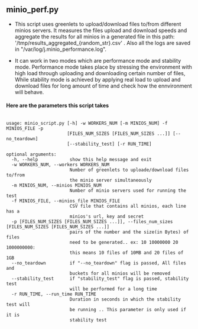 
## minio_perf.py

- This script uses greenlets to upload/download files to/from different minios servers. 
It measures the files upload and download speeds and aggregate the results for all minios in a generated file  in this path: '/tmp/results_aggregated_{random_str}.csv' . 
Also all the logs are saved in "/var/log/j.minio_performance.log".

- It can work in two modes which are performance mode and stability mode. Performance mode takes place by stressing the environment with high load through uploading and downloading certain number of files, While stability mode is achieved by applying real load to upload and download files for long amount of time and check how the ennvironment will behave.


#### Here are the parameters this script takes

```

usage: minio_script.py [-h] -w WORKERS_NUM [-m MINIOS_NUM] -f MINIOS_FILE -p
                       [FILES_NUM_SIZES [FILES_NUM_SIZES ...]] [--no_teardown]
                       [--stability_test] [-r RUN_TIME]

optional arguments:
  -h, --help            show this help message and exit
  -w WORKERS_NUM, --workers WORKERS_NUM
                        Number of greenlets to uploade/download files to/from
                        the minio server simultaneously
  -m MINIOS_NUM, --minios MINIOS_NUM
                        Number of minio servers used for running the test
  -f MINIOS_FILE, --minios_file MINIOS_FILE
                        CSV file that contains all minios, each line has a
                        minios's url, key and secret
  -p [FILES_NUM_SIZES [FILES_NUM_SIZES ...]], --files_num_sizes [FILES_NUM_SIZES [FILES_NUM_SIZES ...]]
                        pairs of the number and the size(in Bytes) of files
                        need to be generated.. ex: 10 10000000 20 1000000000:
                        this means 10 files of 10MB and 20 files of 1GB
  --no_teardown         if "--no_teardown" flag is passed, All files and
                        buckets for all minios will be removed
  --stability_test      if "stability_test" flag is passed, stability test
                        will be performed for a long time
  -r RUN_TIME, --run_time RUN_TIME
                        Duration in seconds in which the stability test will
                        be running .. This parameter is only used if it is
                        stability test


```

